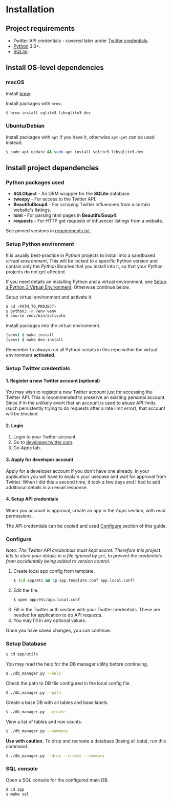 # Installation


## Project requirements

- Twitter API credentials - covered later under [Twitter credentials](#twitter-credentials).
- [Python](https://www.python.org/) 3.6+.
- [SQLite](https://www.sqlite.org/index.html).


## Install OS-level dependencies


### macOS

Install [brew](https://brew.sh/).

Install packages with `brew`.

```bash
$ brew install sqlite3 libsqlite3-dev
```

### Ubuntu/Debian

Install packages with `apt` if you have it, otherwise `apt-get` can be used instead.

```bash
$ sudo apt update && sudo apt install sqlite3 libsqlite3-dev
```

## Install project dependencies

### Python packages used

- **SQLObject** - An ORM wrapper for the **SQLite** database.
- **tweepy** - For access to the Twitter API.
- **BeautifulSoup4** - For scraping Twitter influencers from a certain website's listings.
- **lxml** - For parsing html pages in **BeautifulSoup4**.
- **requests** - For HTTP get requests of influencer listings from a website.

See pinned versions in [requirements.txt](https://github.com/MichaelCurrin/twitterverse/blob/master/requirements.txt).

### Setup Python environment

It is usually best-practice in _Python_ projects to install into a sandboxed _virtual environment_, This will be locked to a specific Python version and contain only the _Python_ libraries that you install into it, so that your _Python_ projects do not get affected.

If you need details on installing Python and a virtual environment, see [Setup a Python 3 Virtual Environment](https://gist.github.com/MichaelCurrin/3a4d14ba1763b4d6a1884f56a01412b7). Otherwise continue below.

Setup virtual environment and activate it.

```bash
$ cd <PATH_TO_PROJECT>
$ python3 -m venv venv
$ source venv/bin/activate
```

Install packages into the virtual environment.

```bash
(venv) $ make install
(venv) $ make dev-install
```

Remember to always run all Python scripts in this repo within the virtual environment **activated**.


### Setup Twitter credentials

#### 1. Register a new Twitter account (optional)

You may wish to register a new Twitter account just for accessing the Twitter API. This is recommended to preserve an existing personal account. Since if in the unlikely event that an account is used to abuse API limits (such persistently trying to do requests after a rate limit error), that account will be blocked.

#### 2. Login

1. Login to your Twitter account.
2. Go to [developer.twitter.com](https://developer.twitter.com/).
3. Go _Apps_ tab.

#### 3. Apply for developer account

Apply for a developer account if you don't have one already. In your application you will have to explain your usecase and wait for approval from Twitter. When I did this a second time, it took a few days and I had to add additional details in an email response.

#### 4. Setup API credentials

When you account is approval, create an app in the _Apps_ section, with read permissions.

The API credentials can be copied and used [Configure](#configure) section of this guide.

### Configure

_Note: The Twitter API credentials must kept secret. Therefore this project lets to store your details in a file ignored by `git`, to prevent the credentials from accidentally being added to version control._

1. Create local app config from template.
    ```bash
    $ (cd app/etc && cp app.template.conf app.local.conf)
    ```
2. Edit the file.
    ```bash
    $ open app/etc/app.local.conf
    ```
3. Fill in the Twitter auth section with your Twitter credentials. These are needed for application to do API requests.
4. You may fill in any optional values.

Once you have saved changes, you can continue.


### Setup Database

```bash
$ cd app/utils
```

You may read the help for the DB manager utility before continuing.

```bash
$ ./db_manager.py --help
```

Check the path to DB file configured in the local config file.

```bash
$ ./db_manager.py --path
```

Create a base DB with all tables and base labels.

```bash
$ ./db_manager.py --create
```

View a list of tables and row counts.

```bash
$ ./db_manager.py --summary
```

**Use with caution.** To drop and recreate a database (losing all data), run this command.

```bash
$ ./db_manager.py --drop --create --summary
```

### SQL console

Open a SQL console for the configured main DB.

```bash
$ cd app
$ make sql
```
